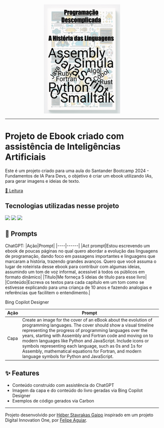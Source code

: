 <p aLign="center"><img width="250px" src="./assets/capa_ebook.png"></p>

---

# Projeto de Ebook criado com assistência de Inteligências Artificiais

Este é um projeto criado para uma aula do Santander Bootcamp 2024 - Fundamentos de IA Para Devs, o objetivo é criar um ebook utilizando IAs, para gerar imagens e ideias de texto.

<a href="./assets/Ebook - Evolução das Linguagens de Programação.pdf" title="Abrir PDF">📕 Leitura</a>

## Tecnologias utilizadas nesse projeto

<a href="https://chat.openai.com/"><img src="https://img.shields.io/badge/chatGPT-74aa9c?style=for-the-badge&logo=openai&logoColor=white"></a>
<a href="https://www.bing.com/images/create?toWww=1&redig=4EF14DD3B1044E0A837132CB8E1EE1E1"><img src="https://img.shields.io/badge/Bing%20Copilot%20Designer-258FFA?style=for-the-badge&logo=Microsoft%20Bing&logoColor=white"></a>
<a href="https://pt-br.libreoffice.org/descubra/impress/"><img src="https://img.shields.io/badge/LibreOffice%20Impress-%2318A303?style=for-the-badge&logo=LibreOffice&logoColor=white)"></a>

## 🧠 Prompts

ChatGPT:
|Ação|Prompt|
|----|------|
|Act prompt|Estou escrevendo um ebook de poucas páginas no qual quero abordar a evolução das linguagens de programação, dando foco em passagens importantes e linguagens que marcaram a história, trazendo grandes avanços. Quero que você assuma o lugar de roteirista desse ebook para contribuir com algumas ideias, assumindo um tom de voz informal, acessível à todos os públicos em formato dinâmico|
|Título|Me forneça 5 ideias de título para esse livro|
|Conteúdo|Escreva os textos para cada capítulo em um tom como se estivesse explicando para uma criança de 10 anos e fazendo analogias e referências que facilitem o entendimento.|

Bing Copilot Designer

|Ação|Prompt|
|----|------|
|Capa|Create an image for the cover of an eBook about the evolution of programming languages. The cover should show a visual timeline representing the progress of programming languages over the years, starting with Assembly and Fortran code and moving on to modern languages like Python and JavaScript. Include icons or symbols representing each language, such as 0s and 1s for Assembly, mathematical equations for Fortran, and modern language symbols for Python and JavaScript.|

## ✨ Features

- Conteúdo construído com assistência do ChatGPT
- Imagem da capa e do conteúdo do livro geradas via Bing Copilot Designer
- Exemplos de código gerados via Carbon

---

Projeto desenvolvido por [Héber Stavrakas Gaipo](https://github.com/Heber-Stavrakas-Gaipo) inspirado em um projeto Digital Innovation One, por [Felipe Aguiar](https://github.com/felipeAguiarCode).